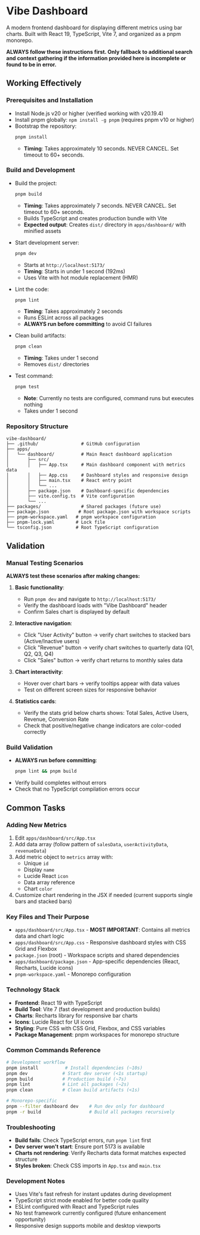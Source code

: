 # Vibe Dashboard
A modern frontend dashboard for displaying different metrics using bar charts. Built with React 19, TypeScript, Vite 7, and organized as a pnpm monorepo.

**ALWAYS follow these instructions first. Only fallback to additional search and context gathering if the information provided here is incomplete or found to be in error.**

## Working Effectively

### Prerequisites and Installation
- Install Node.js v20 or higher (verified working with v20.19.4)
- Install pnpm globally: `npm install -g pnpm` (requires pnpm v10 or higher)
- Bootstrap the repository:
  ```bash
  pnpm install
  ```
  - **Timing**: Takes approximately 10 seconds. NEVER CANCEL. Set timeout to 60+ seconds.

### Build and Development
- Build the project:
  ```bash
  pnpm build
  ```
  - **Timing**: Takes approximately 7 seconds. NEVER CANCEL. Set timeout to 60+ seconds.
  - Builds TypeScript and creates production bundle with Vite
  - **Expected output**: Creates `dist/` directory in `apps/dashboard/` with minified assets

- Start development server:
  ```bash
  pnpm dev
  ```
  - Starts at `http://localhost:5173/`
  - **Timing**: Starts in under 1 second (192ms)
  - Uses Vite with hot module replacement (HMR)

- Lint the code:
  ```bash
  pnpm lint
  ```
  - **Timing**: Takes approximately 2 seconds
  - Runs ESLint across all packages
  - **ALWAYS run before committing** to avoid CI failures

- Clean build artifacts:
  ```bash
  pnpm clean
  ```
  - **Timing**: Takes under 1 second
  - Removes `dist/` directories

- Test command:
  ```bash
  pnpm test
  ```
  - **Note**: Currently no tests are configured, command runs but executes nothing
  - Takes under 1 second

### Repository Structure
```
vibe-dashboard/
├── .github/                # GitHub configuration
├── apps/
│   └── dashboard/          # Main React dashboard application
│       ├── src/
│       │   ├── App.tsx     # Main dashboard component with metrics data
│       │   ├── App.css     # Dashboard styles and responsive design
│       │   ├── main.tsx    # React entry point
│       │   └── ...
│       ├── package.json    # Dashboard-specific dependencies
│       ├── vite.config.ts  # Vite configuration
│       └── ...
├── packages/               # Shared packages (future use)
├── package.json           # Root package.json with workspace scripts
├── pnpm-workspace.yaml   # pnpm workspace configuration
├── pnpm-lock.yaml        # Lock file
└── tsconfig.json         # Root TypeScript configuration
```

## Validation

### Manual Testing Scenarios
**ALWAYS test these scenarios after making changes:**

1. **Basic functionality**:
   - Run `pnpm dev` and navigate to `http://localhost:5173/`
   - Verify the dashboard loads with "Vibe Dashboard" header
   - Confirm Sales chart is displayed by default

2. **Interactive navigation**:
   - Click "User Activity" button → verify chart switches to stacked bars (Active/Inactive users)
   - Click "Revenue" button → verify chart switches to quarterly data (Q1, Q2, Q3, Q4)
   - Click "Sales" button → verify chart returns to monthly sales data

3. **Chart interactivity**:
   - Hover over chart bars → verify tooltips appear with data values
   - Test on different screen sizes for responsive behavior

4. **Statistics cards**:
   - Verify the stats grid below charts shows: Total Sales, Active Users, Revenue, Conversion Rate
   - Check that positive/negative change indicators are color-coded correctly

### Build Validation
- **ALWAYS run before committing**:
  ```bash
  pnpm lint && pnpm build
  ```
- Verify build completes without errors
- Check that no TypeScript compilation errors occur

## Common Tasks

### Adding New Metrics
1. Edit `apps/dashboard/src/App.tsx`
2. Add data array (follow pattern of `salesData`, `userActivityData`, `revenueData`)
3. Add metric object to `metrics` array with:
   - Unique `id`
   - Display `name`
   - Lucide React `icon`
   - Data array reference
   - Chart `color`
4. Customize chart rendering in the JSX if needed (current supports single bars and stacked bars)

### Key Files and Their Purpose
- `apps/dashboard/src/App.tsx` - **MOST IMPORTANT**: Contains all metrics data and chart logic
- `apps/dashboard/src/App.css` - Responsive dashboard styles with CSS Grid and Flexbox
- `package.json` (root) - Workspace scripts and shared dependencies
- `apps/dashboard/package.json` - App-specific dependencies (React, Recharts, Lucide icons)
- `pnpm-workspace.yaml` - Monorepo configuration

### Technology Stack
- **Frontend**: React 19 with TypeScript
- **Build Tool**: Vite 7 (fast development and production builds)  
- **Charts**: Recharts library for responsive bar charts
- **Icons**: Lucide React for UI icons
- **Styling**: Pure CSS with CSS Grid, Flexbox, and CSS variables
- **Package Management**: pnpm workspaces for monorepo structure

### Common Commands Reference
```bash
# Development workflow
pnpm install          # Install dependencies (~10s)
pnpm dev             # Start dev server (<1s startup)
pnpm build           # Production build (~7s)
pnpm lint            # Lint all packages (~2s)
pnpm clean           # Clean build artifacts (<1s)

# Monorepo-specific
pnpm --filter dashboard dev    # Run dev only for dashboard
pnpm -r build                  # Build all packages recursively
```

### Troubleshooting
- **Build fails**: Check TypeScript errors, run `pnpm lint` first
- **Dev server won't start**: Ensure port 5173 is available
- **Charts not rendering**: Verify Recharts data format matches expected structure
- **Styles broken**: Check CSS imports in `App.tsx` and `main.tsx`

### Development Notes
- Uses Vite's fast refresh for instant updates during development
- TypeScript strict mode enabled for better code quality
- ESLint configured with React and TypeScript rules
- No test framework currently configured (future enhancement opportunity)
- Responsive design supports mobile and desktop viewports